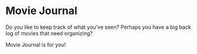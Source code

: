 # Movie Journal

Do you like to keep track of what you've seen?
Perhaps you have a big back log of movies that need organizing?

Movie Journal is for you!
